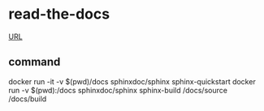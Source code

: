 # read-the-docs

[URL](https://read-the-docs-240204.readthedocs.io/ja/latest/)

## command

docker run -it -v $(pwd)/docs sphinxdoc/sphinx sphinx-quickstart
docker run -v $(pwd):/docs sphinxdoc/sphinx sphinx-build /docs/source /docs/build
